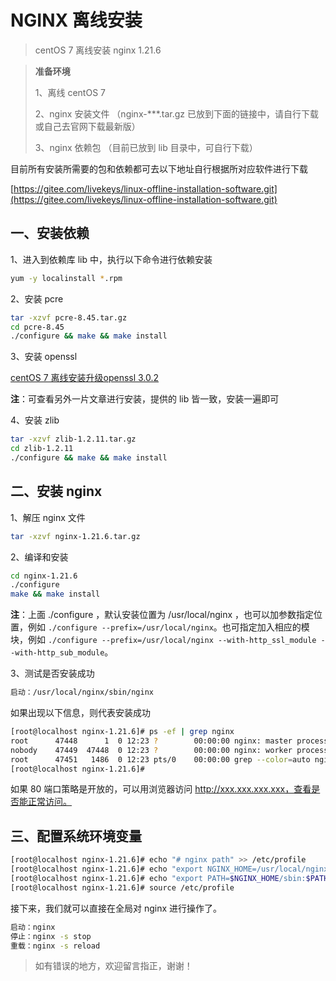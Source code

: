 # NGINX 离线安装

> centOS 7 离线安装 nginx 1.21.6

> **准备环境**
>
> 1、离线 centOS 7
>
> 2、nginx 安装文件 （nginx-***.tar.gz 已放到下面的链接中，请自行下载或自己去官网下载最新版）
>
> 3、nginx 依赖包 （目前已放到 lib 目录中，可自行下载）

目前所有安装所需要的包和依赖都可去以下地址自行根据所对应软件进行下载

[https://gitee.com/livekeys/linux-offline-installation-software.git](https://gitee.com/livekeys/linux-offline-installation-software.git)



## 一、安装依赖

1、进入到依赖库 lib 中，执行以下命令进行依赖安装

```bash
yum -y localinstall *.rpm
```

2、安装 pcre

```bash
tar -xzvf pcre-8.45.tar.gz
cd pcre-8.45
./configure && make && make install
```

3、安装 openssl 

[centOS 7 离线安装升级openssl 3.0.2](https://blog.csdn.net/livekeys/article/details/123605771)

**注**：可查看另外一片文章进行安装，提供的 lib 皆一致，安装一遍即可

4、安装 zlib

```bash
tar -xzvf zlib-1.2.11.tar.gz
cd zlib-1.2.11
./configure && make && make install
```



## 二、安装 nginx

1、解压 nginx 文件

```bash
tar -xzvf nginx-1.21.6.tar.gz
```

2、编译和安装

```bash
cd nginx-1.21.6
./configure
make && make install
```

**注**：上面 ./configure ，默认安装位置为 /usr/local/nginx ，也可以加参数指定位置，例如 `./configure --prefix=/usr/local/nginx`。也可指定加入相应的模块，例如 `./configure --prefix=/usr/local/nginx --with-http_ssl_module --with-http_sub_module`。

3、测试是否安装成功

```bash
启动：/usr/local/nginx/sbin/nginx 
```

如果出现以下信息，则代表安装成功

```bash
[root@localhost nginx-1.21.6]# ps -ef | grep nginx
root      47448      1  0 12:23 ?        00:00:00 nginx: master process /usr/local/nginx/sbin/nginx
nobody    47449  47448  0 12:23 ?        00:00:00 nginx: worker process
root      47451   1486  0 12:23 pts/0    00:00:00 grep --color=auto nginx
[root@localhost nginx-1.21.6]#
```

如果 80 端口策略是开放的，可以用浏览器访问 http://xxx.xxx.xxx.xxx，查看是否能正常访问。



## 三、配置系统环境变量

```bash
[root@localhost nginx-1.21.6]# echo "# nginx path" >> /etc/profile
[root@localhost nginx-1.21.6]# echo "export NGINX_HOME=/usr/local/nginx" >> /etc/profile
[root@localhost nginx-1.21.6]# echo "export PATH=$NGINX_HOME/sbin:$PATH" >> /etc/profile
[root@localhost nginx-1.21.6]# source /etc/profile
```



接下来，我们就可以直接在全局对 nginx 进行操作了。

```bash
启动：nginx
停止：nginx -s stop
重载：nginx -s reload
```



> 如有错误的地方，欢迎留言指正，谢谢！

